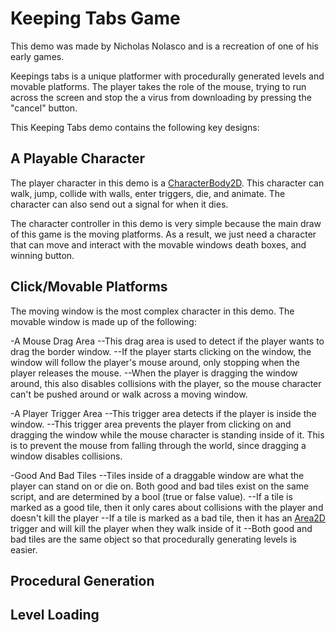 # Keeping Tabs Game

This demo was made by Nicholas Nolasco and is a recreation of one of his early games.

Keepings tabs is a unique platformer with procedurally generated levels and movable platforms. The player takes the role of the mouse, trying to run across the screen and stop the a virus from downloading by pressing the "cancel" button.

This Keeping Tabs demo contains the following key designs:

## A Playable Character

The player character in this demo is a [CharacterBody2D](https://docs.godotengine.org/en/stable/classes/class_characterbody2d.html). This character can walk, jump, collide with walls, enter triggers, die, and animate. The character can also send out a signal for when it dies.

The character controller in this demo is very simple because the main draw of this game is the moving platforms. As a result, we just need a character that can move and interact with the movable windows death boxes, and winning button.

## Click/Movable Platforms

The moving window is the most complex character in this demo. The movable window is made up of the following:

-A Mouse Drag Area
--This drag area is used to detect if the player wants to drag the border window.
--If the player starts clicking on the window, the window will follow the player's mouse around, only stopping when the player releases the mouse.
--When the player is dragging the window around, this also disables collisions with the player, so the mouse character can't be pushed around or walk across a moving window.

-A Player Trigger Area
--This trigger area detects if the player is inside the window.
--This trigger area prevents the player from clicking on and dragging the window while the mouse character is standing inside of it. This is to prevent the mouse from falling through the world, since dragging a window disables collisions.

-Good And Bad Tiles
--Tiles inside of a draggable window are what the player can stand on or die on. Both good and bad tiles exist on the same script, and are determined by a bool (true or false value).
--If a tile is marked as a good tile, then it only cares about collisions with the player and doesn't kill the player
--If a tile is marked as a bad tile, then it has an [Area2D]() trigger and will kill the player when they walk inside of it
--Both good and bad tiles are the same object so that procedurally generating levels is easier.


## Procedural Generation

## Level Loading
